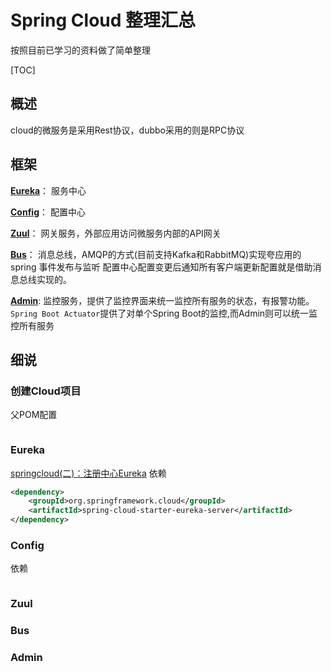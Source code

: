 # Spring Cloud 整理汇总

按照目前已学习的资料做了简单整理

[TOC]

## 概述

cloud的微服务是采用Rest协议，dubbo采用的则是RPC协议

## 框架

**[Eureka](#eureka)**：
服务中心

**[Config](#config)**：
配置中心

**[Zuul](#zuul)**：
网关服务，外部应用访问微服务内部的API网关

**[Bus](#bus)**：
消息总线，AMQP的方式(目前支持Kafka和RabbitMQ)实现夸应用的spring 事件发布与监听
配置中心配置变更后通知所有客户端更新配置就是借助消息总线实现的。

**[Admin](#admin)**:
监控服务，提供了监控界面来统一监控所有服务的状态，有报警功能。
`Spring Boot Actuator`提供了对单个Spring Boot的监控,而Admin则可以统一监控所有服务

## 细说

### 创建Cloud项目

父POM配置

```xml

```

### Eureka

[springcloud(二)：注册中心Eureka](http://www.ityouknow.com/springcloud/2017/05/10/springcloud-eureka.html)
依赖

```xml
<dependency>
    <groupId>org.springframework.cloud</groupId>
    <artifactId>spring-cloud-starter-eureka-server</artifactId>
</dependency>
```

### Config

依赖

```xnk

```

### Zuul

### Bus

### Admin

